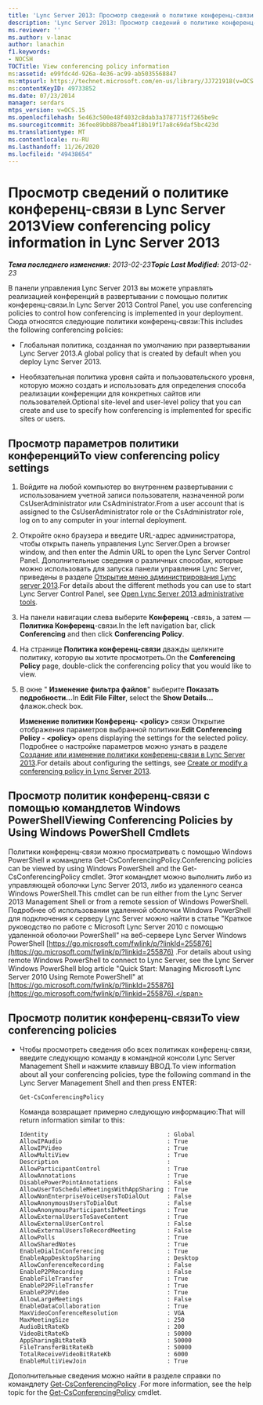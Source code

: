 ```yaml
---
title: 'Lync Server 2013: Просмотр сведений о политике конференц-связи'
description: 'Lync Server 2013: Просмотр сведений о политике конференц-связи.'
ms.reviewer: ''
ms.author: v-lanac
author: lanachin
f1.keywords:
- NOCSH
TOCTitle: View conferencing policy information
ms:assetid: e99fdc4d-926a-4e36-ac99-ab5035568847
ms:mtpsurl: https://technet.microsoft.com/en-us/library/JJ721918(v=OCS.15)
ms:contentKeyID: 49733852
ms.date: 07/23/2014
manager: serdars
mtps_version: v=OCS.15
ms.openlocfilehash: 5e463c500e48f4032c8dab3a3787715f7265be9c
ms.sourcegitcommit: 36fee89bb887bea4f18b19f17a8c69daf5bc423d
ms.translationtype: MT
ms.contentlocale: ru-RU
ms.lasthandoff: 11/26/2020
ms.locfileid: "49438654"
---
```

# <a name="view-conferencing-policy-information-in-lync-server-2013"></a><span data-ttu-id="d07eb-103">Просмотр сведений о политике конференц-связи в Lync Server 2013</span><span class="sxs-lookup"><span data-stu-id="d07eb-103">View conferencing policy information in Lync Server 2013</span></span>

<div data-xmlns="http://www.w3.org/1999/xhtml">

<div class="topic" data-xmlns="http://www.w3.org/1999/xhtml" data-msxsl="urn:schemas-microsoft-com:xslt" data-cs="https://msdn.microsoft.com/">

<div data-asp="https://msdn2.microsoft.com/asp">



</div>

<div id="mainSection">

<div id="mainBody"><span data-ttu-id="d07eb-104">

<span> </span></span><span class="sxs-lookup"><span data-stu-id="d07eb-104">

<span> </span></span></span>

<span data-ttu-id="d07eb-105">_**Тема последнего изменения:** 2013-02-23_</span><span class="sxs-lookup"><span data-stu-id="d07eb-105">_**Topic Last Modified:** 2013-02-23_</span></span>

<span data-ttu-id="d07eb-106">В панели управления Lync Server 2013 вы можете управлять реализацией конференций в развертывании с помощью политик конференц-связи.</span><span class="sxs-lookup"><span data-stu-id="d07eb-106">In Lync Server 2013 Control Panel, you use conferencing policies to control how conferencing is implemented in your deployment.</span></span> <span data-ttu-id="d07eb-107">Сюда относятся следующие политики конференц-связи:</span><span class="sxs-lookup"><span data-stu-id="d07eb-107">This includes the following conferencing policies:</span></span>

  - <span data-ttu-id="d07eb-108">Глобальная политика, созданная по умолчанию при развертывании Lync Server 2013.</span><span class="sxs-lookup"><span data-stu-id="d07eb-108">A global policy that is created by default when you deploy Lync Server 2013.</span></span>

  - <span data-ttu-id="d07eb-109">Необязательная политика уровня сайта и пользовательского уровня, которую можно создать и использовать для определения способа реализации конференции для конкретных сайтов или пользователей.</span><span class="sxs-lookup"><span data-stu-id="d07eb-109">Optional site-level and user-level policy that you can create and use to specify how conferencing is implemented for specific sites or users.</span></span>

<div>

## <a name="to-view-conferencing-policy-settings"></a><span data-ttu-id="d07eb-110">Просмотр параметров политики конференций</span><span class="sxs-lookup"><span data-stu-id="d07eb-110">To view conferencing policy settings</span></span>

1.  <span data-ttu-id="d07eb-111">Войдите на любой компьютер во внутреннем развертывании с использованием учетной записи пользователя, назначенной роли CsUserAdministrator или CsAdministrator.</span><span class="sxs-lookup"><span data-stu-id="d07eb-111">From a user account that is assigned to the CsUserAdministrator role or the CsAdministrator role, log on to any computer in your internal deployment.</span></span>

2.  <span data-ttu-id="d07eb-112">Откройте окно браузера и введите URL-адрес администратора, чтобы открыть панель управления Lync Server.</span><span class="sxs-lookup"><span data-stu-id="d07eb-112">Open a browser window, and then enter the Admin URL to open the Lync Server Control Panel.</span></span> <span data-ttu-id="d07eb-113">Дополнительные сведения о различных способах, которые можно использовать для запуска панели управления Lync Server, приведены в разделе [Открытие меню администрирования Lync server 2013](lync-server-2013-open-lync-server-administrative-tools.md).</span><span class="sxs-lookup"><span data-stu-id="d07eb-113">For details about the different methods you can use to start Lync Server Control Panel, see [Open Lync Server 2013 administrative tools](lync-server-2013-open-lync-server-administrative-tools.md).</span></span>

3.  <span data-ttu-id="d07eb-114">На панели навигации слева выберите **Конференц** -связь, а затем — **Политика Конференц**-связи.</span><span class="sxs-lookup"><span data-stu-id="d07eb-114">In the left navigation bar, click **Conferencing** and then click **Conferencing Policy**.</span></span>

4.  <span data-ttu-id="d07eb-115">На странице **Политика конференц-связи** дважды щелкните политику, которую вы хотите просмотреть.</span><span class="sxs-lookup"><span data-stu-id="d07eb-115">On the **Conferencing Policy** page, double-click the conferencing policy that you would like to view.</span></span>

5.  <span data-ttu-id="d07eb-116">В окне " **Изменение фильтра файлов**" выберите **Показать подробности...**</span><span class="sxs-lookup"><span data-stu-id="d07eb-116">In **Edit File Filter**, select the **Show Details…**</span></span> <span data-ttu-id="d07eb-117">флажок.</span><span class="sxs-lookup"><span data-stu-id="d07eb-117">check box.</span></span>
    
    <span data-ttu-id="d07eb-118">**Изменение политики Конференц- \<policy\>** связи Открытие отображения параметров выбранной политики.</span><span class="sxs-lookup"><span data-stu-id="d07eb-118">**Edit Conferencing Policy - \<policy\>** opens displaying the settings for the selected policy.</span></span> <span data-ttu-id="d07eb-119">Подробнее о настройке параметров можно узнать в разделе [Создание или изменение политики конференц-связи в Lync Server 2013](lync-server-2013-create-or-modify-a-conferencing-policy.md).</span><span class="sxs-lookup"><span data-stu-id="d07eb-119">For details about configuring the settings, see [Create or modify a conferencing policy in Lync Server 2013](lync-server-2013-create-or-modify-a-conferencing-policy.md).</span></span>

</div>

<div>

## <a name="viewing-conferencing-policies-by-using-windows-powershell-cmdlets"></a><span data-ttu-id="d07eb-120">Просмотр политик конференц-связи с помощью командлетов Windows PowerShell</span><span class="sxs-lookup"><span data-stu-id="d07eb-120">Viewing Conferencing Policies by Using Windows PowerShell Cmdlets</span></span>

<span data-ttu-id="d07eb-121">Политики конференц-связи можно просматривать с помощью Windows PowerShell и командлета Get-CsConferencingPolicy.</span><span class="sxs-lookup"><span data-stu-id="d07eb-121">Conferencing policies can be viewed by using Windows PowerShell and the Get-CsConferencingPolicy cmdlet.</span></span> <span data-ttu-id="d07eb-122">Этот командлет можно выполнить либо из управляющей оболочки Lync Server 2013, либо из удаленного сеанса Windows PowerShell.</span><span class="sxs-lookup"><span data-stu-id="d07eb-122">This cmdlet can be run either from the Lync Server 2013 Management Shell or from a remote session of Windows PowerShell.</span></span> <span data-ttu-id="d07eb-123">Подробнее об использовании удаленной оболочки Windows PowerShell для подключения к серверу Lync Server можно найти в статье "Краткое руководство по работе с Microsoft Lync Server 2010 с помощью удаленной оболочки PowerShell" на веб-сервере Lync Server Windows PowerShell [https://go.microsoft.com/fwlink/p/?linkId=255876](https://go.microsoft.com/fwlink/p/?linkid=255876) .</span><span class="sxs-lookup"><span data-stu-id="d07eb-123">For details about using remote Windows PowerShell to connect to Lync Server, see the Lync Server Windows PowerShell blog article "Quick Start: Managing Microsoft Lync Server 2010 Using Remote PowerShell" at [https://go.microsoft.com/fwlink/p/?linkId=255876](https://go.microsoft.com/fwlink/p/?linkid=255876).</span></span>

<div>

## <a name="to-view-conferencing-policies"></a><span data-ttu-id="d07eb-124">Просмотр политик конференц-связи</span><span class="sxs-lookup"><span data-stu-id="d07eb-124">To view conferencing policies</span></span>

  - <span data-ttu-id="d07eb-125">Чтобы просмотреть сведения обо всех политиках конференц-связи, введите следующую команду в командной консоли Lync Server Management Shell и нажмите клавишу ВВОД.</span><span class="sxs-lookup"><span data-stu-id="d07eb-125">To view information about all your conferencing policies, type the following command in the Lync Server Management Shell and then press ENTER:</span></span>
    
        Get-CsConferencingPolicy
    
    <span data-ttu-id="d07eb-126">Команда возвращает примерно следующую информацию:</span><span class="sxs-lookup"><span data-stu-id="d07eb-126">That will return information similar to this:</span></span>
    
        Identity                                  : Global
        AllowIPAudio                              : True
        AllowIPVideo                              : True
        AllowMultiView                            : True
        Description                               :
        AllowParticipantControl                   : True
        AllowAnnotations                          : True
        DisablePowerPointAnnotations              : False
        AllowUserToScheduleMeetingsWithAppSharing : True
        AllowNonEnterpriseVoiceUsersToDialOut     : False
        AllowAnonymousUsersToDialOut              : False
        AllowAnonymousParticipantsInMeetings      : True
        AllowExternalUsersToSaveContent           : True
        AllowExternalUserControl                  : False
        AllowExternalUsersToRecordMeeting         : False
        AllowPolls                                : True
        AllowSharedNotes                          : True
        EnableDialInConferencing                  : True
        EnableAppDesktopSharing                   : Desktop
        AllowConferenceRecording                  : False
        EnableP2PRecording                        : False
        EnableFileTransfer                        : True
        EnableP2PFileTransfer                     : True
        EnableP2PVideo                            : True
        AllowLargeMeetings                        : False
        EnableDataCollaboration                   : True
        MaxVideoConferenceResolution              : VGA
        MaxMeetingSize                            : 250
        AudioBitRateKb                            : 200
        VideoBitRateKb                            : 50000
        AppSharingBitRateKb                       : 50000
        FileTransferBitRateKb                     : 50000
        TotalReceiveVideoBitRateKb                : 6000
        EnableMultiViewJoin                       : True

</div>

<span data-ttu-id="d07eb-127">Дополнительные сведения можно найти в разделе справки по командлету [Get-CsConferencingPolicy](https://docs.microsoft.com/powershell/module/skype/Get-CsConferencingPolicy) .</span><span class="sxs-lookup"><span data-stu-id="d07eb-127">For more information, see the help topic for the [Get-CsConferencingPolicy](https://docs.microsoft.com/powershell/module/skype/Get-CsConferencingPolicy) cmdlet.</span></span>

<span data-ttu-id="d07eb-128"></div>

</div>

<span> </span>

</div>

</div>

</span><span class="sxs-lookup"><span data-stu-id="d07eb-128"></div>

</div>

<span> </span>

</div>

</div>

</span></span></div>

